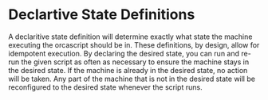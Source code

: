 # Declartive State Definitions

A declaritive state definition will determine exactly what state the machine executing the orcascript should be in.
These definitions, by design, allow for idempotent execution. By declaring the desired state, you can run and re-run 
the given script as often as necessary to ensure the machine stays in the desired state. If the machine is already in 
the desired state, no action will be taken. Any part of the machine that is not in the desired state will be reconfigured
to the desired state whenever the script runs.